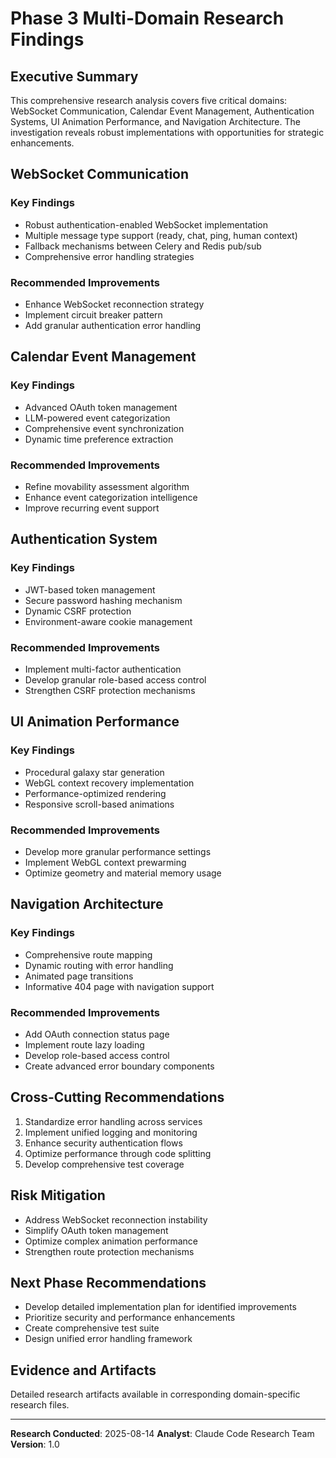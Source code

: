 # Phase 3 Multi-Domain Research Findings

## Executive Summary

This comprehensive research analysis covers five critical domains: WebSocket Communication, Calendar Event Management, Authentication Systems, UI Animation Performance, and Navigation Architecture. The investigation reveals robust implementations with opportunities for strategic enhancements.

## WebSocket Communication
### Key Findings
- Robust authentication-enabled WebSocket implementation
- Multiple message type support (ready, chat, ping, human context)
- Fallback mechanisms between Celery and Redis pub/sub
- Comprehensive error handling strategies

### Recommended Improvements
- Enhance WebSocket reconnection strategy
- Implement circuit breaker pattern
- Add granular authentication error handling

## Calendar Event Management
### Key Findings
- Advanced OAuth token management
- LLM-powered event categorization
- Comprehensive event synchronization
- Dynamic time preference extraction

### Recommended Improvements
- Refine movability assessment algorithm
- Enhance event categorization intelligence
- Improve recurring event support

## Authentication System
### Key Findings
- JWT-based token management
- Secure password hashing mechanism
- Dynamic CSRF protection
- Environment-aware cookie management

### Recommended Improvements
- Implement multi-factor authentication
- Develop granular role-based access control
- Strengthen CSRF protection mechanisms

## UI Animation Performance
### Key Findings
- Procedural galaxy star generation
- WebGL context recovery implementation
- Performance-optimized rendering
- Responsive scroll-based animations

### Recommended Improvements
- Develop more granular performance settings
- Implement WebGL context prewarming
- Optimize geometry and material memory usage

## Navigation Architecture
### Key Findings
- Comprehensive route mapping
- Dynamic routing with error handling
- Animated page transitions
- Informative 404 page with navigation support

### Recommended Improvements
- Add OAuth connection status page
- Implement route lazy loading
- Develop role-based access control
- Create advanced error boundary components

## Cross-Cutting Recommendations
1. Standardize error handling across services
2. Implement unified logging and monitoring
3. Enhance security authentication flows
4. Optimize performance through code splitting
5. Develop comprehensive test coverage

## Risk Mitigation
- Address WebSocket reconnection instability
- Simplify OAuth token management
- Optimize complex animation performance
- Strengthen route protection mechanisms

## Next Phase Recommendations
- Develop detailed implementation plan for identified improvements
- Prioritize security and performance enhancements
- Create comprehensive test suite
- Design unified error handling framework

## Evidence and Artifacts
Detailed research artifacts available in corresponding domain-specific research files.

---

**Research Conducted**: 2025-08-14
**Analyst**: Claude Code Research Team
**Version**: 1.0